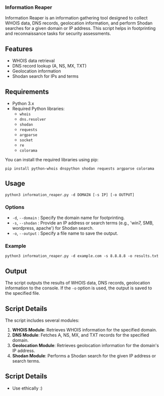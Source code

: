 ### Information Reaper


Information Reaper is an information gathering tool designed to collect WHOIS data, DNS records, geolocation information, and perform Shodan searches for a given domain or IP address. This script helps in footprinting and reconnaissance tasks for security assessments.

## Features
- WHOIS data retrieval
- DNS record lookup (A, NS, MX, TXT)
- Geolocation information
- Shodan search for IPs and terms

## Requirements
- Python 3.x
- Required Python libraries:
  - `whois`
  - `dns.resolver`
  - `shodan`
  - `requests`
  - `argparse`
  - `socket`
  - `re`
  - `colorama`

You can install the required libraries using pip:
```
pip install python-whois dnspython shodan requests argparse colorama
```

## Usage
```
python3 information_reaper.py -d DOMAIN [-s IP] [-o OUTPUT]
```

### Options
- `-d`, `--domain` : Specify the domain name for footprinting.
- `-s`, `--shodan` : Provide an IP address or search terms (e.g., 'win7, SMB, wordpress, apache') for Shodan search.
- `-o`, `--output` : Specify a file name to save the output.

### Example
```
python3 information_reaper.py -d example.com -s 8.8.8.8 -o results.txt
```

## Output
The script outputs the results of WHOIS data, DNS records, geolocation information to the console. If the `-o` option is used, the output is saved to the specified file.

## Script Details
The script includes several modules:

1. **WHOIS Module**: Retrieves WHOIS information for the specified domain.
2. **DNS Module**: Fetches A, NS, MX, and TXT records for the specified domain.
3. **Geolocation Module**: Retrieves geolocation information for the domain's IP address.
4. **Shodan Module**: Performs a Shodan search for the given IP address or search terms.

## Script Details
* Use ethically :)
